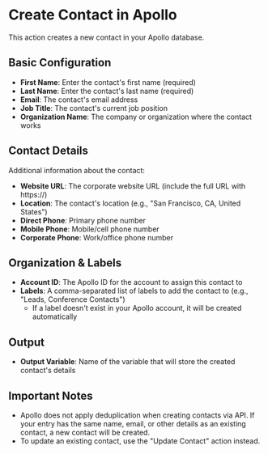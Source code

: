 # Create Contact in Apollo

This action creates a new contact in your Apollo database.

## Basic Configuration

- **First Name**: Enter the contact's first name (required)
- **Last Name**: Enter the contact's last name (required)
- **Email**: The contact's email address
- **Job Title**: The contact's current job position
- **Organization Name**: The company or organization where the contact works

## Contact Details

Additional information about the contact:

- **Website URL**: The corporate website URL (include the full URL with https://)
- **Location**: The contact's location (e.g., "San Francisco, CA, United States")
- **Direct Phone**: Primary phone number
- **Mobile Phone**: Mobile/cell phone number
- **Corporate Phone**: Work/office phone number

## Organization & Labels

- **Account ID**: The Apollo ID for the account to assign this contact to
- **Labels**: A comma-separated list of labels to add the contact to (e.g., "Leads, Conference Contacts")
  - If a label doesn't exist in your Apollo account, it will be created automatically

## Output

- **Output Variable**: Name of the variable that will store the created contact's details

## Important Notes

- Apollo does not apply deduplication when creating contacts via API. If your entry has the same name, email, or other details as an existing contact, a new contact will be created.
- To update an existing contact, use the "Update Contact" action instead.